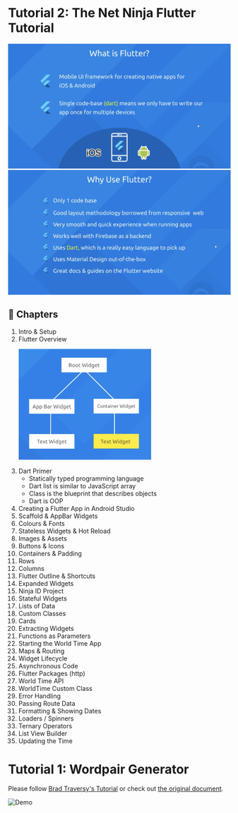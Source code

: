# Tutorial 2: The Net Ninja Flutter Tutorial

![What is Flutter?](./uploads/what-is-flutter.png)
![Why Flutter?](./uploads/why-flutter.png)

## 📖 Chapters

1. Intro & Setup
1. Flutter Overview
   <p float="left">
    <img src="./uploads/overview.png" alt="Overview" width="300px">
   </p>
1. Dart Primer
   - Statically typed programming language
   - Dart list is similar to JavaScript array
   - Class is the blueprint that describes objects
   - Dart is OOP
1. Creating a Flutter App in Android Studio
1. Scaffold & AppBar Widgets
1. Colours & Fonts
1. Stateless Widgets & Hot Reload
1. Images & Assets
1. Buttons & Icons
1. Containers & Padding
1. Rows
1. Columns
1. Flutter Outline & Shortcuts
1. Expanded Widgets
1. Ninja ID Project
1. Stateful Widgets
1. Lists of Data
1. Custom Classes
1. Cards
1. Extracting Widgets
1. Functions as Parameters
1. Starting the World Time App
1. Maps & Routing
1. Widget Lifecycle
1. Asynchronous Code
1. Flutter Packages (http)
1. World Time API
1. WorldTime Custom Class
1. Error Handling
1. Passing Route Data
1. Formatting & Showing Dates
1. Loaders / Spinners
1. Ternary Operators
1. List View Builder
1. Updating the Time

# Tutorial 1: Wordpair Generator

Please follow [Brad Traversy's Tutorial](https://www.youtube.com/watch?v=1gDhl4leEzA) or check out [the original document](https://flutter.dev/docs/get-started/codelab).

<img src="./uploads/demo.gif" alt="Demo" width="300px">
